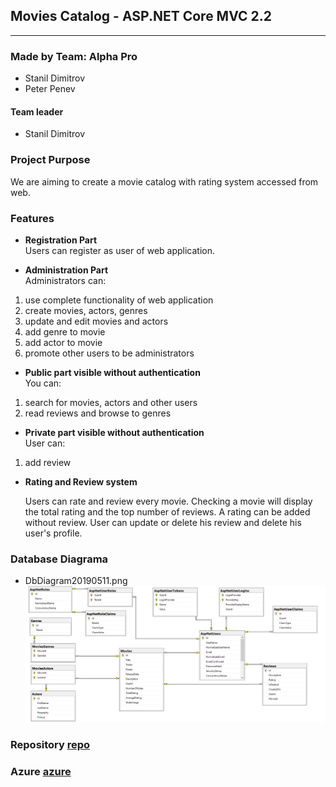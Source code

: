 ## Movies Catalog - ASP.NET Core MVC 2.2

----

### Made by Team: Alpha Pro

- Stanil Dimitrov
- Peter Penev

#### Team leader
- Stanil Dimitrov

### Project Purpose
We are aiming to create a movie catalog with rating system accessed from web.

### Features 
- <b>Registration Part</b><br>
   Users can register as user of web application.

- <b>Administration Part</b><br>
   Administrators can:

1.  use complete functionality of web application
2.  create movies, actors, genres
3.  update and edit movies and actors
4.  add genre to movie
5.  add actor to movie
6.  promote other users to be administrators

- <b>Public part visible without authentication</b><br>
   You can:

1.  search for movies, actors and other users
2.  read reviews and browse to genres

- <b>Private part visible without authentication</b><br>
   User can:

1.  add review  
    
- <b>Rating and Review system</b>

    Users can rate and review every movie. Checking a movie will display the total rating and the top number of reviews.
    A rating can be added without review. User can update or delete his review  and  delete his user's profile.


### Database Diagrama

- DbDiagram20190511.png ![](DbDiagram20190511.png)

    
### Repository [repo]
### Azure [azure]

[repo]: https://gitlab.com/stanildimitrov/movies-catalog---asp.net.mvc
[azure]: https://dev.azure.com/stanildimitrov/Online%20Movies%20Catalog/_boards/board/t/Online%20Movies%20Catalog%20Team/Issues

